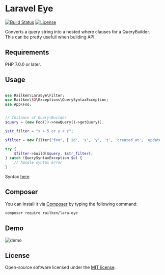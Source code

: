 # Laravel Eye

[![Build Status](https://travis-ci.org/railken/lara-eye.svg?branch=master)](https://travis-ci.org/railken/lara-eye)
[![License](https://img.shields.io/badge/License-MIT-yellow.svg)](https://opensource.org/licenses/MIT)

Converts a query string into a nested where clauses for a QueryBuilder. This can be pretty usefull when building API.

## Requirements

PHP 7.0.0 or later.

## Usage

```php

use Railken\LaraEye\Filter;
use Railken\SQ\Exceptions\QuerySyntaxException;
use App\Foo;


// Instance of Query\Builder
$query = (new Foo())->newQuery()->getQuery();

$str_filter = "x > 5 or y < z";

$filter = new Filter("foo", ['id', 'x', 'y', 'z', 'created_at', 'updated_at']);

try {
    $filter->build($query, $str_filter);
} catch (QuerySyntaxException $e) {
    // handle syntax error
}


```

Syntax [here](https://github.com/railken/search-query)

## Composer

You can install it via [Composer](https://getcomposer.org/) by typing the following command:

```bash
composer require railken/lara-eye
```

## Demo

![demo](https://raw.githubusercontent.com/railken/lara-eye/master/demo/demo.gif)

## License

Open-source software licensed under the [MIT license](https://opensource.org/licenses/MIT).
